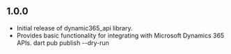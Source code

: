 ## 1.0.0

- Initial release of dynamic365_api library.
- Provides basic functionality for integrating with Microsoft Dynamics 365 APIs.
  dart pub publish --dry-run

